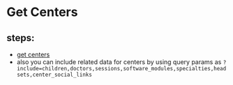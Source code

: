 # Get Centers

## steps:

- [get centers](https://documenter.getpostman.com/view/12318086/2sA3Bt3pg1#3f387a01-6fec-4689-bfbe-a1975bf141aa)
- also you can include related data for centers by using query params as `?include=children,doctors,sessions,software_modules,specialties,headsets,center_social_links`
